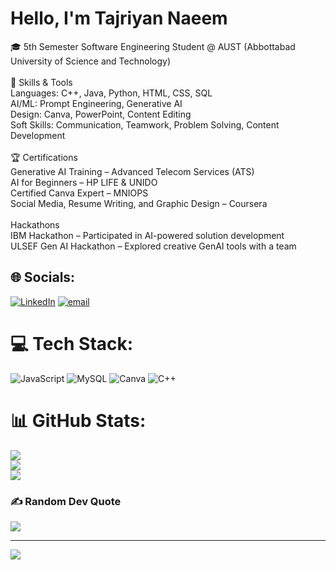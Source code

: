 # Hello, I'm Tajriyan Naeem<br>

🎓 5th Semester Software Engineering Student @ AUST (Abbottabad University of Science and Technology)<br><br>🧠 Skills & Tools<br>Languages: C++, Java, Python, HTML, CSS, SQL<br>AI/ML: Prompt Engineering, Generative AI<br>Design: Canva, PowerPoint, Content Editing<br>Soft Skills: Communication, Teamwork, Problem Solving, Content Development<br><br>🏆 Certifications<br>Generative AI Training – Advanced Telecom Services (ATS)<br>AI for Beginners – HP LIFE & UNIDO<br>Certified Canva Expert – MNIOPS<br>Social Media, Resume Writing, and Graphic Design – Coursera<br><br> Hackathons<br>IBM Hackathon – Participated in AI-powered solution development<br>ULSEF Gen AI Hackathon – Explored creative GenAI tools with a team<br>

## 🌐 Socials:
[![LinkedIn](https://img.shields.io/badge/LinkedIn-%230077B5.svg?logo=linkedin&logoColor=white)](https://linkedin.com/in/https://www.linkedin.com/in/tajriyan-jadoon/) [![email](https://img.shields.io/badge/Email-D14836?logo=gmail&logoColor=white)](mailto:barzankhan611@gmail.com) 

# 💻 Tech Stack:
![JavaScript](https://img.shields.io/badge/javascript-%23323330.svg?style=flat&logo=javascript&logoColor=%23F7DF1E) ![MySQL](https://img.shields.io/badge/mysql-4479A1.svg?style=flat&logo=mysql&logoColor=white) ![Canva](https://img.shields.io/badge/Canva-%2300C4CC.svg?style=flat&logo=Canva&logoColor=white) ![C++](https://img.shields.io/badge/c++-%2300599C.svg?style=flat&logo=c%2B%2B&logoColor=white)
# 📊 GitHub Stats:
![](https://github-readme-stats.vercel.app/api?username=tajriyanjadoon&theme=dark&hide_border=true&include_all_commits=false&count_private=true)<br/>
![](https://nirzak-streak-stats.vercel.app/?user=tajriyanjadoon&theme=dark&hide_border=true)<br/>
![](https://github-readme-stats.vercel.app/api/top-langs/?username=tajriyanjadoon&theme=dark&hide_border=true&include_all_commits=false&count_private=true&layout=compact)

### ✍️ Random Dev Quote
![](https://quotes-github-readme.vercel.app/api?type=vetical&theme=light)

---
[![](https://visitcount.itsvg.in/api?id=tajriyanjadoon&icon=0&color=0)](https://visitcount.itsvg.in)

<!-- Proudly created with GPRM ( https://gprm.itsvg.in ) -->

